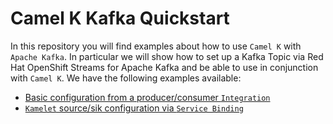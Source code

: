 # Camel K Kafka Quickstart

In this repository you will find examples about how to use `Camel K` with `Apache Kafka`. In particular we will show how to set up a Kafka Topic via Red Hat OpenShift Streams for Apache Kafka and be able to use in conjunction with `Camel K`. We have the following examples available:

* [Basic configuration from a producer/consumer `Integration`](./basic/) 
* [`Kamelet` source/sik configuration via `Service Binding`](./service-binding/)
